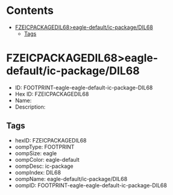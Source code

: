 



Contents
========

* [FZEICPACKAGEDIL68>eagle-default/ic-package/DIL68](#fzeicpackagedil68eagle-defaultic-packagedil68)
	* [Tags](#tags)

# FZEICPACKAGEDIL68>eagle-default/ic-package/DIL68

- ID: FOOTPRINT-eagle-eagle-default-ic-package-DIL68
- Hex ID: FZEICPACKAGEDIL68
- Name: 
- Description: 

## Tags

- hexID: FZEICPACKAGEDIL68
- oompType: FOOTPRINT
- oompSize: eagle
- oompColor: eagle-default
- oompDesc: ic-package
- oompIndex: DIL68
- oompName: eagle-default/ic-package/DIL68
- oompID: FOOTPRINT-eagle-eagle-default-ic-package-DIL68
